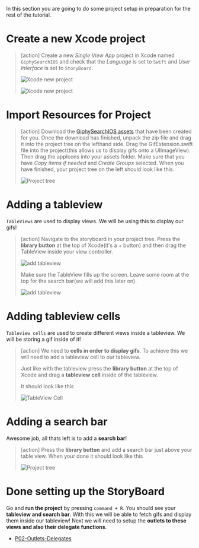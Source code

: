 
In this section you are going to do some project setup in preparation for the rest of the tutorial.

# Create a new Xcode project

> [action]
> Create a new *Single View App* project in Xcode named `GiphySearchIOS` and check that the *Language* is set
> to `Swift` and *User Interface* is set to `StoryBoard`.
>
> ![Xcode new project](./assets/createProj.png)
>
> ![Xcode new project](./assets/nameSetup.png)

# Import Resources for Project

> [action]
> Download the [GiphySearchIOS assets](https://github.com/MakeSchool-Tutorials/Giphy-Search-iOS/blob/master/assets.zip)
> that have been created for you.
> Once the download has finished, unpack the zip file and drag it into the project tree on the
> lefthand side. Drag the GifExtension.swift file into the project(this allows us to display gifs onto a UIImageView). Then drag the appIcons into your assets folder. Make sure that you have _Copy items if needed_ and _Create Groups_ selected.
> When you have finished, your project tree on the left should look like this.
>
> ![Project tree](./assets/projectTree.png)
>

# Adding a tableview

`TableViews` are used to display views. We will be using this to display our gifs!

> [action]
> Navigate to the storyboard in your project tree. Press the **library button** at the top of Xcode(it's a + button) and then drag the TableView inside your view controller.
>
> ![add tableview](./assets/tableView.gif)
>
> Make sure the TableView fills up the screen. Leave some room at the top for the search bar(we will add this later on).
>
> ![add tableview](./assets/tableViewInView.png)

# Adding tableview cells

`Tableview cells` are used to create different views inside a tableview. We will be storing a gif inside of it!

> [action]
> We need to **cells in order to display gifs**. To achieve this we will need to add a tableview cell to our tableview.
>
> Just like with the tableview press the **library button** at the top of Xcode and drag a **tableview cell** inside of the tableview.
>
> It should look like this
>
> ![TableView Cell](./assets/tableviewcell.png)
>

# Adding a search bar

Awesome job, all thats left is to add a **search bar**!

> [action]
> Press the **library button** and add a search bar just above your table view. When your done it should look like this
>
> ![Project tree](./assets/searchbar.png)
>

# Done setting up the StoryBoard

Go and **run the project** by pressing `command + R`. You should see your **tableview and search bar**. With this we will be able to fetch gifs and display them inside our tableview! Next we will need to setup the **outlets to these views and also their delegate functions**.

- [P02-Outlets-Delegates](./P02-Outlets-Delegates)